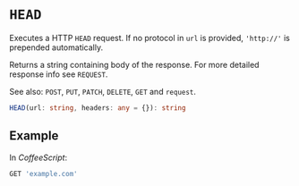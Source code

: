 # `HEAD`

Executes a HTTP `HEAD` request. If no protocol in `url` is provided, `'http://'` is prepended automatically.

Returns a string containing body of the response. For more detailed response info see `REQUEST`.

See also: `POST`, `PUT`, `PATCH`, `DELETE`, `GET` and `request`. 

```typescript
HEAD(url: string, headers: any = {}): string
```

## Example

In *CoffeeScript*:

```coffeescript
GET 'example.com'
```
